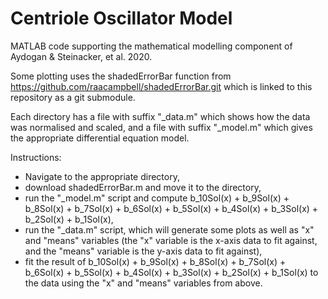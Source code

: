 # Centriole Oscillator Model
MATLAB code supporting the mathematical modelling component of Aydogan & Steinacker, et al. 2020.

Some plotting uses the shadedErrorBar function from https://github.com/raacampbell/shadedErrorBar.git which is linked to this repository as a git submodule.

Each directory has a file with suffix "_data.m" which shows how the data was normalised and scaled, and a file with suffix "_model.m" which gives the appropriate differential equation model.

Instructions:
- Navigate to the appropriate directory, 
- download shadedErrorBar.m and move it to the directory,
- run the "_model.m" script and compute b_10Sol(x) + b_9Sol(x) + b_8Sol(x) + b_7Sol(x) + b_6Sol(x) + b_5Sol(x) + b_4Sol(x) + b_3Sol(x) + b_2Sol(x) + b_1Sol(x),
- run the "_data.m" script, which will generate some plots as well as "x" and "means" variables (the "x" variable is the x-axis data to fit against, and the "means" variable is the y-axis data to fit against),
- fit the result of b_10Sol(x) + b_9Sol(x) + b_8Sol(x) + b_7Sol(x) + b_6Sol(x) + b_5Sol(x) + b_4Sol(x) + b_3Sol(x) + b_2Sol(x) + b_1Sol(x) to the data using the "x" and "means" variables from above.
